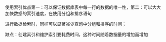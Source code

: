 使用索引优点第一：可以保证数据库表中每一行的数据的唯一性，第二：可以大大加快数据的索引速度，在使用分组和排序语句

进行数据检索时，同样可以显著减少查询中分组和排序的时间；

缺点：创建索引和维护索引要耗费时间，这种时间随着数据量的增加而增加